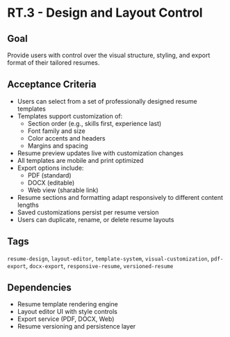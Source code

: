 # RT.3 - Design and Layout Control

## Goal
Provide users with control over the visual structure, styling, and export format of their tailored resumes.

## Acceptance Criteria
- Users can select from a set of professionally designed resume templates
- Templates support customization of:
  - Section order (e.g., skills first, experience last)
  - Font family and size
  - Color accents and headers
  - Margins and spacing
- Resume preview updates live with customization changes
- All templates are mobile and print optimized
- Export options include:
  - PDF (standard)
  - DOCX (editable)
  - Web view (sharable link)
- Resume sections and formatting adapt responsively to different content lengths
- Saved customizations persist per resume version
- Users can duplicate, rename, or delete resume layouts

## Tags
`resume-design`, `layout-editor`, `template-system`, `visual-customization`, `pdf-export`, `docx-export`, `responsive-resume`, `versioned-resume`

## Dependencies
- Resume template rendering engine
- Layout editor UI with style controls
- Export service (PDF, DOCX, Web)
- Resume versioning and persistence layer
